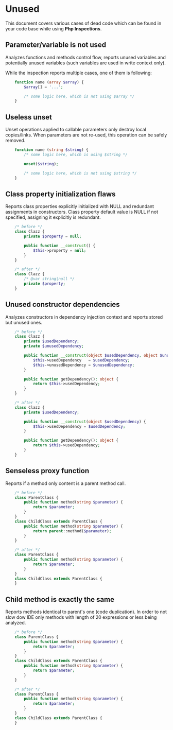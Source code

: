 # Unused

This document covers various cases of dead code which can be found in your code base while using **Php Inspections**.

## Parameter/variable is not used

Analyzes functions and methods control flow, reports unused variables and potentially unused variables (such
variables are used in write context only).

While the inspection reports multiple cases, one of them is following:

```php
    function name (array $array) {
        $array[] = '...';

        /* some logic here, which is not using $array */
    }
```

## Useless unset

Unset operations applied to callable parameters only destroy local copies/links. When parameters are not re-used, 
this operation can be safely removed.

```php
    function name (string $string) {
        /* some logic here, which is using $string */

        unset($string);

        /* some logic here, which is not using $string */
    }
```

## Class property initialization flaws

Reports class properties explicitly initialized with NULL and redundant assignments in constructors.
Class property default value is NULL if not specified, assigning it explicitly is redundant.

```php
    /* before */
    class Clazz {
        private $property = null;

        public function __construct() {
            $this->property = null;
        }
    }

    /* after */
    class Clazz {
        /* @var string|null */
        private $property;
    }
```

## Unused constructor dependencies

Analyzes constructors in dependency injection context and reports stored but unused ones.

```php
    /* before */
    class Clazz {
        private $usedDependency;
        private $unusedDependency;

        public function __construct(object $usedDependency, object $unusedDependency) {
            $this->usedDependency   = $usedDependency;
            $this->unusedDependency = $unusedDependency;
        }

        public function getDependency(): object {
            return $this->usedDependency;
        }
    }

    /* after */
    class Clazz {
        private $usedDependency;

        public function __construct(object $usedDependency) {
            $this->usedDependency = $usedDependency;
        }

        public function getDependency(): object {
            return $this->usedDependency;
        }
    }
```

## Senseless proxy function

Reports if a method only content is a parent method call.

```php
    /* before */
    class ParentClass {
        public function method(string $parameter) {
            return $parameter;
        }
    }
    class ChildClass extends ParentClass {
        public function method(string $parameter) {
            return parent::method($parameter);
        }
    }

    /* after */
    class ParentClass {
        public function method(string $parameter) {
            return $parameter;
        }
    }
    class ChildClass extends ParentClass {
    }
```

## Child method is exactly the same

Reports methods identical to parent's one (code duplication). In order to not slow dow IDE only methods with length of 20 expressions or less being analyzed.

```php
    /* before */
    class ParentClass {
        public function method(string $parameter) {
            return $parameter;
        }
    }
    class ChildClass extends ParentClass {
        public function method(string $parameter) {
            return $parameter;
        }
    }

    /* after */
    class ParentClass {
        public function method(string $parameter) {
            return $parameter;
        }
    }
    class ChildClass extends ParentClass {
    }
```